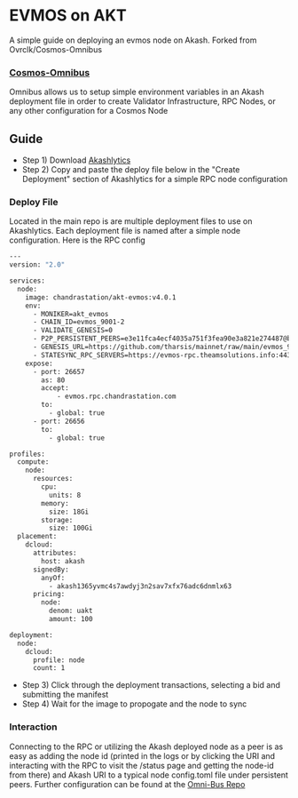 # EVMOS on AKT
A simple guide on deploying an evmos node on Akash. Forked from Ovrclk/Cosmos-Omnibus 

### [Cosmos-Omnibus](https://github.com/ovrclk/cosmos-omnibus)

Omnibus allows us to setup simple environment variables in an Akash deployment file in order to create Validator Infrastructure, RPC Nodes, or any other configuration for a Cosmos Node

## Guide 

* Step 1) Download [Akashlytics](https://akashlytics.com/deploy)
* Step 2) Copy and paste the deploy file below in the "Create Deployment" section of Akashlytics for a simple RPC node configuration

### Deploy File

Located in the main repo is are multiple deployment files to use on Akashlytics. Each deployment file is named after a simple node configuration. Here is the RPC config

```bash
---
version: "2.0"

services:
  node:
    image: chandrastation/akt-evmos:v4.0.1
    env:
      - MONIKER=akt_evmos
      - CHAIN_ID=evmos_9001-2
      - VALIDATE_GENESIS=0
      - P2P_PERSISTENT_PEERS=e3e11fca4ecf4035a751f3fea90e3a821e274487@bd-evmos-mainnet-seed-node-01.bdnodes.net:26656,fc86e7e75c5d2e4699535e1b1bec98ae55b16826@bd-evmos-mainnet-seed-node-02.bdnodes.net:26656,40f4fac63da8b1ce8f850b0fa0f79b2699d2ce72@seed.evmos.jerrychong.com:26656,eaa3dae2275faf9f599690c336d0e41e59fa6ae0@65.108.6.69:26656
      - GENESIS_URL=https://github.com/tharsis/mainnet/raw/main/evmos_9001-2/genesis.json.zip
      - STATESYNC_RPC_SERVERS=https://evmos-rpc.theamsolutions.info:443,https://evmos-rpc.theamsolutions.info:443
    expose:
      - port: 26657
        as: 80
        accept:
            - evmos.rpc.chandrastation.com
        to:
          - global: true
      - port: 26656
        to:
          - global: true

profiles:
  compute:
    node:
      resources:
        cpu:
          units: 8
        memory:
          size: 18Gi
        storage:
          size: 100Gi
  placement:
    dcloud:
      attributes:
        host: akash
      signedBy:
        anyOf:
          - akash1365yvmc4s7awdyj3n2sav7xfx76adc6dnmlx63
      pricing:
        node:
          denom: uakt
          amount: 100

deployment:
  node:
    dcloud:
      profile: node
      count: 1
```
* Step 3) Click through the deployment transactions, selecting a bid and submitting the manifest
* Step 4) Wait for the image to propogate and the node to sync

### Interaction
Connecting to the RPC or utilizing the Akash deployed node as a peer is as easy as adding the node id (printed in the logs or by clicking the URI and interacting with the RPC to visit the /status page and getting the node-id from there) and Akash URI to a typical node config.toml file under persistent peers. Further configuration can be found at the [Omni-Bus Repo](https://github.com/ovrclk/cosmos-omnibus)
